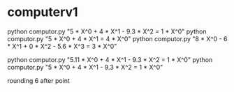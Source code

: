 # computerv1
python computor.py "5 * X^0 + 4 * X^1 - 9.3 * X^2 = 1 * X^0"
python computor.py "5 * X^0 + 4 * X^1 = 4 * X^0"
python computor.py  "8 * X^0 - 6 * X^1 + 0 * X^2 - 5.6 * X^3 = 3 * X^0"

python computor.py "5.11 * X^0 + 4 * X^1 - 9.3 * X^2 = 1 * X^0"
python computor.py "5 * X^0 + 4 * X^1 - 9.3 * X^2 = 1 * X^0"

rounding 6 after point